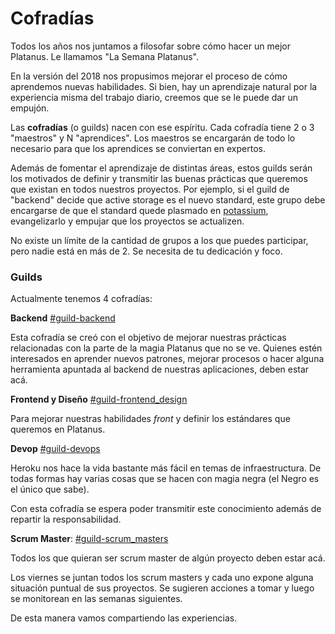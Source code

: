 Cofradías
===========

Todos los años nos juntamos a filosofar sobre cómo hacer un mejor Platanus. Le llamamos "La Semana Platanus".

En la versión del 2018 nos propusimos mejorar el proceso de cómo aprendemos nuevas habilidades. Si bien, hay un aprendizaje natural por la experiencia misma del trabajo diario, creemos que se le puede dar un empujón.

Las **cofradías** (o guilds) nacen con ese espíritu. Cada cofradía tiene 2 o 3 "maestros" y N "aprendices". Los maestros se encargarán de todo lo necesario para que los aprendices se conviertan en expertos.

Además de fomentar el aprendizaje de distintas áreas, estos guilds serán los motivados de definir y transmitir las buenas prácticas que queremos que existan en todos nuestros proyectos. Por ejemplo, si el guild de "backend" decide que active storage es el nuevo standard, este grupo debe encargarse de que el standard quede plasmado en [potassium](https://github.com/platanus/potassium), evangelizarlo y empujar que los proyectos se actualizen.

No existe un límite de la cantidad de grupos a los que puedes participar, pero nadie está en más de 2. Se necesita de tu dedicación y foco.

### Guilds

Actualmente tenemos 4 cofradías:

**Backend** [#guild-backend](slack://channel?team=T03CDHC6U&id=CF9BA2XFT)

Esta cofradía se creó con el objetivo de mejorar nuestras prácticas relacionadas con la parte de la magia Platanus que no se ve. Quienes estén interesados en aprender nuevos patrones, mejorar procesos o hacer alguna herramienta apuntada al backend de nuestras aplicaciones, deben estar acá.

**Frontend y Diseño** [#guild-frontend_design](slack://channel?team=T03CDHC6U&id=CF9S5M599)

Para mejorar nuestras habilidades *front* y definir los estándares que queremos en Platanus.

**Devop** [#guild-devops](slack://channel?team=T03CDHC6U&id=CFBBNK72A)

Heroku nos hace la vida bastante más fácil en temas de infraestructura. De todas formas hay varias cosas que se hacen con magia negra (el Negro es el único que sabe).

Con esta cofradía se espera poder transmitir este conocimiento además de repartir la responsabilidad.

**Scrum Master**: [#guild-scrum_masters](slack://channel?team=T03CDHC6U&id=CEA6YPA9Y)

Todos los que quieran ser scrum master de algún proyecto deben estar acá.

Los viernes se juntan todos los scrum masters y cada uno expone alguna situación puntual de sus proyectos. Se sugieren acciones a tomar y luego se monitorean en las semanas siguientes.

De esta manera vamos compartiendo las experiencias.

